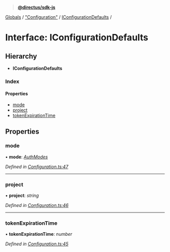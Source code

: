 > **[@directus/sdk-js](../README.md)**

[Globals](../README.md) / ["Configuration"](../modules/_configuration_.md) / [IConfigurationDefaults](_configuration_.iconfigurationdefaults.md) /

# Interface: IConfigurationDefaults

## Hierarchy

* **IConfigurationDefaults**

### Index

#### Properties

* [mode](_configuration_.iconfigurationdefaults.md#mode)
* [project](_configuration_.iconfigurationdefaults.md#project)
* [tokenExpirationTime](_configuration_.iconfigurationdefaults.md#tokenexpirationtime)

## Properties

###  mode

• **mode**: *[AuthModes](../modules/_authentication_.md#authmodes)*

*Defined in [Configuration.ts:47](https://github.com/direcuts/sdk-js/tree/master/Configuration.ts#L47)*

___

###  project

• **project**: *string*

*Defined in [Configuration.ts:46](https://github.com/direcuts/sdk-js/tree/master/Configuration.ts#L46)*

___

###  tokenExpirationTime

• **tokenExpirationTime**: *number*

*Defined in [Configuration.ts:45](https://github.com/direcuts/sdk-js/tree/master/Configuration.ts#L45)*